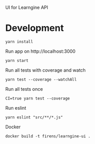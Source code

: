 UI for Learngine API

# Development

```
yarn install
```
Run app on http://localhost:3000
```
yarn start
```
Run all tests with coverage and watch
```
yarn test --coverage --watchAll
```
Run all tests once
```
CI=true yarn test --coverage
```
Run eslint 
```
yarn eslint "src/**/*.js"
```
Docker
```
docker build -t firens/learngine-ui .
```